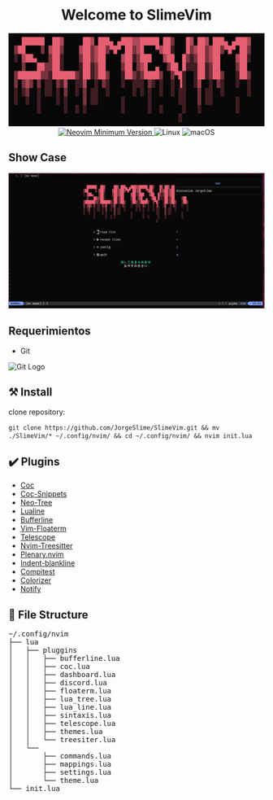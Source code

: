 <h1 align="center">Welcome to SlimeVim</h1>

<div align="center">
  <img src="media/logo.png" alt="logo">
</div>

<div align="center">
  <a href="https://github.com/neovim/neovim">
    <img src="https://img.shields.io/badge/Neovim-0.9.5-blueviolet.svg?style=flat-square&logo=Neovim&color=90E59A&logoColor=white" alt="Neovim Minimum Version">
  </a>
  <img alt="Linux" src="https://img.shields.io/badge/Linux-%23.svg?style=flat-square&logo=linux&color=FCC624&logoColor=black" />
  <img alt="macOS" src="https://img.shields.io/badge/macOS-%23.svg?style=flat-square&logo=apple&color=000000&logoColor=white" />
</div>

## Show Case

<div align="center">
  <img src="media/Dashboard.png" alt="dashboard">
</div>

## Requerimientos

- Git

![Git Logo](enlace_a_imagen_git.png)

## ⚒️ Install
clone repository:
```
git clone https://github.com/JorgeSlime/SlimeVim.git && mv ./SlimeVim/* ~/.config/nvim/ && cd ~/.config/nvim/ && nvim init.lua
```

## ✔️ Plugins

- [Coc](https://github.com/neoclide/coc.nvim)
- [Coc-Snippets](https://github.com/neoclide/coc-snippets)
- [Neo-Tree](https://github.com/kyazdani42/nvim-tree.lua)
- [Lualine](https://github.com/hoob3rt/lualine.nvim)
- [Bufferline](https://github.com/akinsho/nvim-bufferline.lua)
- [Vim-Floaterm](https://github.com/voldikss/vim-floaterm)
- [Telescope](https://github.com/nvim-telescope/telescope.nvim)
- [Nvim-Treesitter](https://github.com/nvim-treesitter/nvim-treesitter)
- [Plenary.nvim](https://github.com/nvim-lua/plenary.nvim)
- [Indent-blankline](https://github.com/lukas-reineke/indent-blankline.nvim)
- [Compitest](https://github.com/akinsho/compitest.nvim)
- [Colorizer](https://github.com/norcalli/nvim-colorizer.lua)
- [Notify](https://github.com/rcarriga/nvim-notify)

## 📂 File Structure
<pre>
~/.config/nvim
├── lua
│   ├── pluggins
│   │   ├── bufferline.lua
│   │   ├── coc.lua
│   │   ├── dashboard.lua
│   │   ├── discord.lua
│   │   ├── floaterm.lua
│   │   ├── lua_tree.lua  
│   │   ├── lua_line.lua
│   │   ├── sintaxis.lua
│   │   ├── telescope.lua
│   │   ├── themes.lua
│   │   └── treesiter.lua
│   └── 
│       ├── commands.lua
│       ├── mappings.lua
│       ├── settings.lua
│       └── theme.lua
└── init.lua
</pre>
